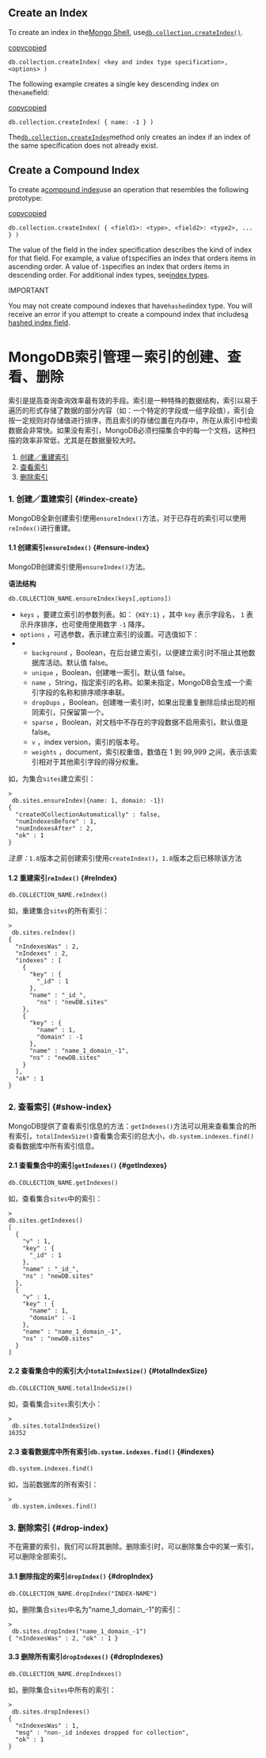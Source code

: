 ## Create an Index

To create an index in the[Mongo Shell](https://docs.mongodb.com/manual/tutorial/getting-started/), use[`db.collection.createIndex()`](https://docs.mongodb.com/manual/reference/method/db.collection.createIndex/#db.collection.createIndex).

[copycopied]()

```
db.collection.createIndex( <key and index type specification>, <options> )
```

The following example creates a single key descending index on the`name`field:

[copycopied]()

```
db.collection.createIndex( { name: -1 } )
```

The[`db.collection.createIndex`](https://docs.mongodb.com/manual/reference/method/db.collection.createIndex/#db.collection.createIndex)method only creates an index if an index of the same specification does not already exist.

## Create a Compound Index

To create a[compound index](https://docs.mongodb.com/manual/core/index-compound/#index-type-compound)use an operation that resembles the following prototype:

[copycopied]()

```
db.collection.createIndex( { <field1>: <type>, <field2>: <type2>, ... } )
```

The value of the field in the index specification describes the kind of index for that field. For example, a value of`1`specifies an index that orders items in ascending order. A value of`-1`specifies an index that orders items in descending order. For additional index types, see[index types](https://docs.mongodb.com/manual/indexes/#index-types).

IMPORTANT

You may not create compound indexes that have`hashed`index type. You will receive an error if you attempt to create a compound index that includes[a hashed index field](https://docs.mongodb.com/manual/core/index-hashed/).



# MongoDB索引管理－索引的创建、查看、删除

索引是提高查询查询效率最有效的手段。索引是一种特殊的数据结构，索引以易于遍历的形式存储了数据的部分内容（如：一个特定的字段或一组字段值），索引会按一定规则对存储值进行排序，而且索引的存储位置在内存中，所在从索引中检索数据会非常快。如果没有索引，MongoDB必须扫描集合中的每一个文档，这种扫描的效率非常低，尤其是在数据量较大时。

1. [创建／重建索引](https://itbilu.com/database/mongo/E1tWQz4_e.html#index-create)
2. [查看索引](https://itbilu.com/database/mongo/E1tWQz4_e.html#show-index)
3. [删除索引](https://itbilu.com/database/mongo/E1tWQz4_e.html#drop-index)

  


### 1. 创建／重建索引 {#index-create}

MongoDB全新创建索引使用`ensureIndex()`方法，对于已存在的索引可以使用`reIndex()`进行重建。

#### 1.1 创建索引`ensureIndex()` {#ensure-index}

MongoDB创建索引使用`ensureIndex()`方法。

**语法结构**

```
db.COLLECTION_NAME.ensureIndex(keys[,options])
```

* `keys`
  ，要建立索引的参数列表。如：
  `{KEY:1}`
  ，其中
  `key`
  表示字段名，
  `1`
  表示升序排序，也可使用使用数字
  `-1`
  降序。
* `options`
  ，可选参数，表示建立索引的设置。可选值如下：
* * `background`
    ，Boolean，在后台建立索引，以便建立索引时不阻止其他数据库活动。默认值 false。
  * `unique`
    ，Boolean，创建唯一索引。默认值 false。
  * `name`
    ，String，指定索引的名称。如果未指定，MongoDB会生成一个索引字段的名称和排序顺序串联。
  * `dropDups`
    ，Boolean，创建唯一索引时，如果出现重复删除后续出现的相同索引，只保留第一个。
  * `sparse`
    ，Boolean，对文档中不存在的字段数据不启用索引。默认值是 false。
  * `v`
    ，index version，索引的版本号。
  * `weights`
    ，document，索引权重值，数值在 1 到 99,999 之间，表示该索引相对于其他索引字段的得分权重。

如，为集合`sites`建立索引：

```
>
 db.sites.ensureIndex({name: 1, domain: -1})
{
  "createdCollectionAutomatically" : false,
  "numIndexesBefore" : 1,
  "numIndexesAfter" : 2,
  "ok" : 1
}
```

_注意：_`1.8`版本之前创建索引使用`createIndex()`，`1.8`版本之后已移除该方法

  


#### 1.2 重建索引`reIndex()` {#reIndex}

```
db.COLLECTION_NAME.reIndex()
```

如，重建集合`sites`的所有索引：

```
>
 db.sites.reIndex()
{
  "nIndexesWas" : 2,
  "nIndexes" : 2,
  "indexes" : [
    {
	  "key" : {
		"_id" : 1
	  },
	  "name" : "_id_",
		"ns" : "newDB.sites"
	},
	{
	  "key" : {
		"name" : 1,
		"domain" : -1
	  },
	  "name" : "name_1_domain_-1",
	  "ns" : "newDB.sites"
	}
  ],
  "ok" : 1
}
```

  


### 2. 查看索引 {#show-index}

MongoDB提供了查看索引信息的方法：`getIndexes()`方法可以用来查看集合的所有索引，`totalIndexSize()`查看集合索引的总大小，`db.system.indexes.find()`查看数据库中所有索引信息。

  


#### 2.1 查看集合中的索引`getIndexes()` {#getIndexes}

```
db.COLLECTION_NAME.getIndexes()
```

如，查看集合`sites`中的索引：

```
>
db.sites.getIndexes()
[
  {
	"v" : 1,
	"key" : {
	  "_id" : 1
	},
	"name" : "_id_",
	"ns" : "newDB.sites"
  },
  {
	"v" : 1,
	"key" : {
	  "name" : 1,
	  "domain" : -1
	},
	"name" : "name_1_domain_-1",
	"ns" : "newDB.sites"
  }
]
```

  


#### 2.2 查看集合中的索引大小`totalIndexSize()` {#totalIndexSize}

```
db.COLLECTION_NAME.totalIndexSize()
```

如，查看集合`sites`索引大小：

```
>
 db.sites.totalIndexSize()
16352
```

  


#### 2.3 查看数据库中所有索引`db.system.indexes.find()` {#indexes}

```
db.system.indexes.find()
```

如，当前数据库的所有索引：

```
>
 db.system.indexes.find()
```

  


### 3. 删除索引 {#drop-index}

不在需要的索引，我们可以将其删除。删除索引时，可以删除集合中的某一索引，可以删除全部索引。

#### 3.1 删除指定的索引`dropIndex()` {#dropIndex}

```
db.COLLECTION_NAME.dropIndex("INDEX-NAME")
```

如，删除集合`sites`中名为"name\_1\_domain\_-1"的索引：

```
>
 db.sites.dropIndex("name_1_domain_-1")
{ "nIndexesWas" : 2, "ok" : 1 }
```

  


#### 3.3 删除所有索引`dropIndexes()` {#dropIndexes}

```
db.COLLECTION_NAME.dropIndexes()
```

如，删除集合`sites`中所有的索引：

```
>
 db.sites.dropIndexes()
{
  "nIndexesWas" : 1,
  "msg" : "non-_id indexes dropped for collection",
  "ok" : 1
}
```



